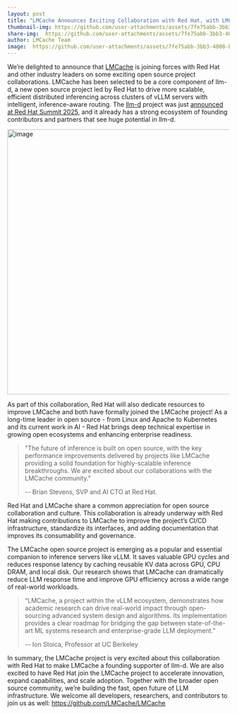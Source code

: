 ```yaml
---
layout: post
title: "LMCache Announces Exciting Collaboration with Red Hat, with LMCache Serving as a Founding Supporter of the llm-d project"
thumbnail-img: https://github.com/user-attachments/assets/7fe75abb-3bb3-4008-b443-60aff101dd64
share-img:  https://github.com/user-attachments/assets/7fe75abb-3bb3-4008-b443-60aff101dd64
author: LMCache Team
image:  https://github.com/user-attachments/assets/7fe75abb-3bb3-4008-b443-60aff101dd64
---
```


We’re delighted to announce that [LMCache](https://github.com/LMCache/LMCache) is joining forces with Red Hat and other industry leaders on some exciting open source project collaborations. LMCache has been selected to be a core component of llm-d, a new open source project led by Red Hat to drive more scalable, efficient distributed inferencing across clusters of vLLM servers with intelligent, inference-aware routing. The [llm-d](https://github.com/llm-d/llm-d) project was just [announced at Red Hat Summit 2025](https://llm-d.ai/blog/llm-d-press-release), and it already has a strong ecosystem of founding contributors and partners that see huge potential in llm-d.

<img width="600" alt="image" src="https://github.com/user-attachments/assets/7fe75abb-3bb3-4008-b443-60aff101dd64" />


As part of this collaboration, Red Hat will also dedicate resources to improve LMCache and both have formally joined the LMCache project! As a long-time leader in open source - from Linux and Apache to Kubernetes and its current work in AI - Red Hat brings deep technical expertise in growing open ecosystems and enhancing enterprise readiness. 

> "The future of inference is built on open source, with the key performance improvements delivered by projects like LMCache providing a solid foundation for highly-scalable inference breakthroughs. We are excited about our collaborations with the LMCache community."
> 
> -- Brian Stevens, SVP and AI CTO at Red Hat.

Red Hat and LMCache share a common appreciation for open source collaboration and culture. This collaboration is already underway with Red Hat making contributions to LMCache to improve the project’s CI/CD infrastructure, standardize its interfaces, and adding documentation that improves its consumability and governance. 

The LMCache open source project is emerging as a popular and essential companion to inference servers like vLLM. It saves valuable GPU cycles and reduces response latency by caching reusable KV data across GPU, CPU DRAM, and local disk. Our research shows that LMCache can dramatically reduce LLM response time and improve GPU efficiency across a wide range of real-world workloads.

> “LMCache, a project within the vLLM ecosystem, demonstrates how academic research can drive real-world impact through open-sourcing advanced system design and algorithms. Its implementation provides a clear roadmap for bridging the gap between state-of-the-art ML systems research and enterprise-grade LLM deployment.”
>
> -- Ion Stoica, Professor at UC Berkeley

In summary, the LMCache project is very excited about this collaboration with Red Hat to make LMCache a founding supporter of llm-d. We are also excited to have Red Hat join the LMCache project to accelerate innovation, expand capabilities, and scale adoption. Together with the broader open source community, we’re building the fast, open future of LLM infrastructure. We welcome all developers, researchers, and contributors to join us as well: https://github.com/LMCache/LMCache
